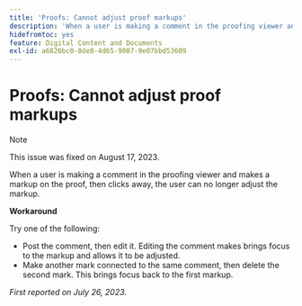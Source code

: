 ```yaml
---
title: 'Proofs: Cannot adjust proof markups'
description: 'When a user is making a comment in the proofing viewer and makes a markup on the proof, then clicks away, the user can no longer adjust the markup. '
hidefromtoc: yes
feature: Digital Content and Documents
exl-id: a6826bc0-8de0-4d65-9007-9e07bbd53609
---
```

# Proofs: Cannot adjust proof markups

<!--WF and WFP TOCs-->

>[!NOTE]
>
>This issue was fixed on August 17, 2023.

When a user is making a comment in the proofing viewer and makes a markup on the proof, then clicks away, the user can no longer adjust the markup. 

**Workaround**

Try one of the following:

* Post the comment, then edit it. Editing the comment makes brings focus to the markup and allows it to be adjusted.
* Make another mark connected to the same comment, then delete the second mark. This brings focus back to the first markup.

_First reported on July 26, 2023._
